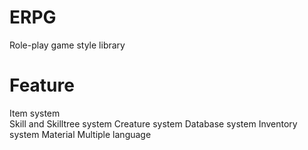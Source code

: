 # ERPG
Role-play game style library

# Feature
Item system <br />
Skill and Skilltree system
Creature system
Database system
Inventory system
Material
Multiple language


